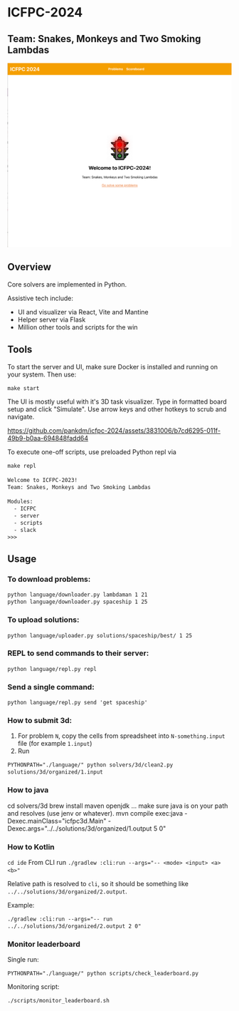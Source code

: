 # ICFPC-2024

## Team: Snakes, Monkeys and Two Smoking Lambdas

![splash](repo/splash.png)

## Overview

Core solvers are implemented in Python.

Assistive tech include:
 - UI and visualizer via React, Vite and Mantine
 - Helper server via Flask
 - Million other tools and scripts for the win

## Tools

To start the server and UI, make sure Docker is installed and running on your system.
Then use:

```
make start
```

The UI is mostly useful with it's 3D task visualizer.
Type in formatted board setup and click "Simulate".
Use arrow keys and other hotkeys to scrub and navigate.

https://github.com/pankdm/icfpc-2024/assets/3831006/b7cd6295-011f-49b9-b0aa-694848fadd64


To execute one-off scripts, use preloaded Python repl via

```
make repl

Welcome to ICFPC-2023!
Team: Snakes, Monkeys and Two Smoking Lambdas

Modules:
  - ICFPC
  - server
  - scripts
  - slack
>>>
```


## Usage


### To download problems:

```
python language/downloader.py lambdaman 1 21
python language/downloader.py spaceship 1 25
```

### To upload solutions:

```
python language/uploader.py solutions/spaceship/best/ 1 25
```


### REPL to send commands to their server:

```
python language/repl.py repl
```

### Send a single command:

```
python language/repl.py send 'get spaceship'
```

### How to submit 3d:

1. For problem `N`, copy the cells from spreadsheet into `N-something.input` file (for example `1.input`)
2. Run

```
PYTHONPATH="./language/" python solvers/3d/clean2.py solutions/3d/organized/1.input
```

### How to java
cd solvers/3d
brew install maven openjdk
... make sure java is on your path and resolves (use jenv or whatever).
mvn compile exec:java -Dexec.mainClass="icfpc3d.Main" -Dexec.args="../../solutions/3d/organized/1.output 5 0"

### How to Kotlin
`cd ide`
From CLI run `./gradlew :cli:run --args="-- <mode> <input> <a> <b>"`

Relative path is resolved to `cli`, so it should be something like `../../solutions/3d/organized/2.output`.

Example:
```
./gradlew :cli:run --args="-- run ../../solutions/3d/organized/2.output 2 0"
```


### Monitor leaderboard

Single run:

```
PYTHONPATH="./language/" python scripts/check_leaderboard.py
```

Monitoring script:

```
./scripts/monitor_leaderboard.sh
```
